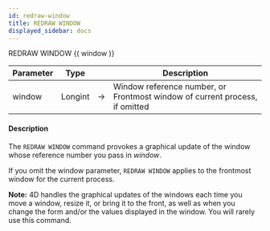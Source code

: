 ```yaml
---
id: redraw-window
title: REDRAW WINDOW
displayed_sidebar: docs
---
```



<!-- REF #_command_.REDRAW WINDOW.Syntax-->REDRAW WINDOW {( window )}<!-- END REF-->


<!-- REF #_command_.REDRAW WINDOW.Params -->
|Parameter|Type||Description|
|---------|--- |:---:|------|
|window|Longint|->|Window reference number, or Frontmost window of current process, if omitted|
<!-- END REF -->


#### Description




The `REDRAW WINDOW` command provokes a graphical update of the window whose reference number you pass in *window*.

If you omit the window parameter, `REDRAW WINDOW` applies to the frontmost window for the current process.

**Note:** 4D handles the graphical updates of the windows each time you move a window, resize it, or bring it to the front, as well as when you change the form and/or the values displayed in the window. You will rarely use this command.



